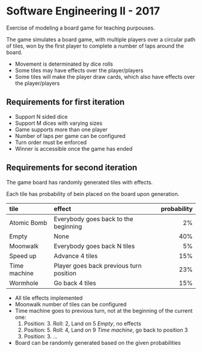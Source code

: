 # Software Engineering II - 2017

Exercise of modeling a board game for teaching purpouses.

The game simulates a board game, with multiple players over a circular path of tiles, won by the first player to complete a number of laps around the board.
- Movement is determinated by dice rolls
- Some tiles may have effects over the player/players
- Some tiles will make the player draw cards, which also have effects over the player/players

## Requirements for first iteration
- Support N sided dice
- Support M dices with varying sizes
- Game supports more than one player
- Number of laps per game can be configured
- Turn order must be enforced
- Winner is accessible once the game has ended

## Requirements for second iteration

The game board has randomly generated tiles with effects.

Each tile has probability of bein placed on the board upon generation.

| tile         | effect                                  | probability |
| :----------- | :-------------------------------------- | ----------: |
| Atomic Bomb  | Everybody goes back to the beginning    |          2% |
| Empty        | None                                    |         40% |
| Moonwalk     | Everybody goes back N tiles             |          5% |
| Speed up     | Advance 4 tiles                         |         15% |
| Time machine | Player goes back previous turn position |         23% |
| Wormhole     | Go back 4 tiles                         |         15% |

- All tile effects implemented
- Moonwalk number of tiles can be configured
- Time machine goes to previous turn, not at the beginning of the current one:
  1. Position: 3. Roll: 2, Land on 5 _Empty_, no effects
  2. Position: 5. Roll: 4, Land on 9 _Time machine_, go back to position 3
  3. Position: 3. ...
- Board can be randomly generated based on the given probabilities
